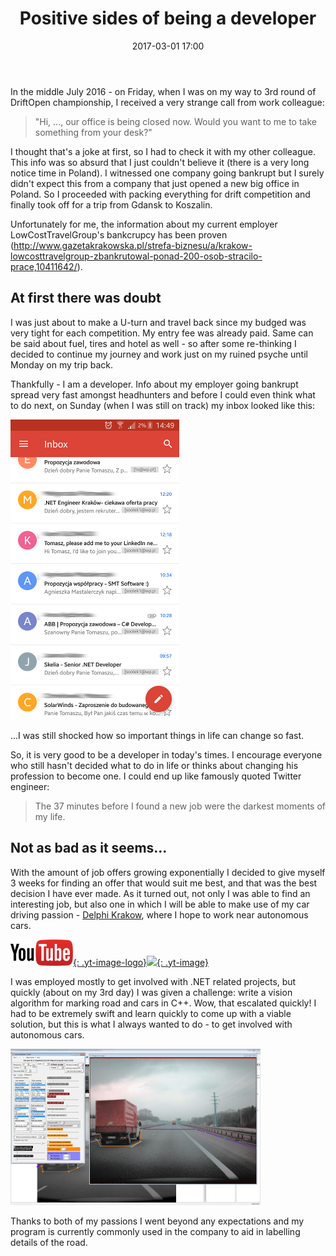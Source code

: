 ﻿---
layout: post
title:  "Positive sides of being a developer"
date:   2017-03-01 17:00
public: true
categories: developer
languages:
- en
---
 
In the middle July 2016 - on Friday, when I was on my way to 3rd round of DriftOpen championship, I received a very strange call from work colleague:

> "Hi, ..., our office is being closed now. Would you want to me to take something from your desk?"

I thought that's a joke at first, so I had to check it with my other colleague. This info was so absurd that I just couldn't believe it (there is a very long notice time in Poland). I witnessed one company going bankrupt but I surely didn't expect this from a company that just opened a new big office in Poland. So I proceeded with packing everything for drift competition and finally took off for a trip from Gdansk to Koszalin.

Unfortunately for me, the information about my current employer LowCostTravelGroup's bankcrupcy has been proven (<http://www.gazetakrakowska.pl/strefa-biznesu/a/krakow-lowcosttravelgroup-zbankrutowal-ponad-200-osob-stracilo-prace,10411642/>).

## At first there was doubt

I was just about to make a U-turn and travel back since my budged was very tight for each competition. My entry fee was already paid. Same can be said about fuel, tires and hotel as well - so after some re-thinking I decided to continue my journey and work just on my ruined psyche until Monday on my trip back.

Thankfully - I am a developer. Info about my employer going bankrupt spread very fast amongst headhunters and before I could even think what to do next, on Sunday (when I was still on track) my inbox looked like this:

![](/assets/images/posts/work_offers.png)

...I was still shocked how so important things in life can change so fast.

So, it is very good to be a developer in today's times. I encourage everyone who still hasn't decided what to do in life or thinks about changing his profession to become one. I could end up like famously quoted Twitter engineer:

> The 37 minutes before I found a new job were the darkest moments of my life.

## Not as bad as it seems...

With the amount of job offers growing exponentially I decided to give myself 3 weeks for finding an offer that would suit me best, and that was the best decision I have ever made. As it turned out, not only I was able to find an interesting job, but also one in which I will be able to make use of my car driving passion - [Delphi Krakow](http://www.delphikrakow.pl), where I hope to work near autonomous cars.

[![](/assets/images/youtube.png){: .yt-image-logo}![](http://img.youtube.com/vi/meTZKZp5QDY/0.jpg){: .yt-image}](http://www.youtube.com/watch?v=meTZKZp5QDY)

I was employed mostly to get involved with .NET related projects, but quickly (about on my 3rd day) I was given a challenge: write a vision algorithm for marking road and cars in C++. Wow, that escalated quickly! I had to be extremely swift and learn quickly to come up with a viable solution, but this is what I always wanted to do - to get involved with autonomous cars. 

[![](/assets/images/posts/AutoLineMarker_sreenshot_m.jpg)](/assets/images/posts/AutoLineMarker_sreenshot.jpg)

Thanks to both of my passions I went beyond any expectations and my program is currently commonly used in the company to aid in labelling details of the road.